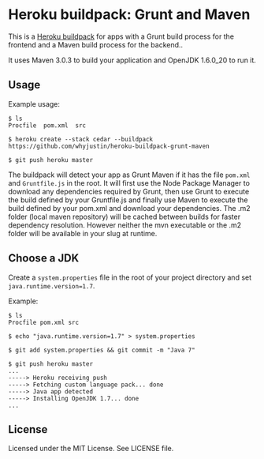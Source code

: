 Heroku buildpack: Grunt and Maven
=========================

This is a [Heroku buildpack](http://devcenter.heroku.com/articles/buildpack) for apps with a Grunt build process for the frontend and a Maven build process for the backend..

It uses Maven 3.0.3 to build your application and OpenJDK 1.6.0_20 to run it.

Usage
-----

Example usage:

    $ ls
    Procfile  pom.xml  src

    $ heroku create --stack cedar --buildpack https://github.com/whyjustin/heroku-buildpack-grunt-maven

    $ git push heroku master

The buildpack will detect your app as Grunt Maven if it has the file `pom.xml` and `Gruntfile.js` in the root.  It will first use the Node Package Manager to download any dependencies required by Grunt, then use Grunt to execute the build defined by your Gruntfile.js and finally use Maven to execute the build defined by your pom.xml and download your dependencies. The .m2 folder (local maven repository) will be cached between builds for faster dependency resolution. However neither the mvn executable or the .m2 folder will be available in your slug at runtime.

Choose a JDK
--------------
Create a `system.properties` file in the root of your project directory and set `java.runtime.version=1.7`.

Example:

    $ ls
    Procfile pom.xml src
    
    $ echo "java.runtime.version=1.7" > system.properties
    
    $ git add system.properties && git commit -m "Java 7"
    
    $ git push heroku master
    ...
    -----> Heroku receiving push
    -----> Fetching custom language pack... done
    -----> Java app detected
    -----> Installing OpenJDK 1.7... done
    ...

License
-------

Licensed under the MIT License. See LICENSE file.
